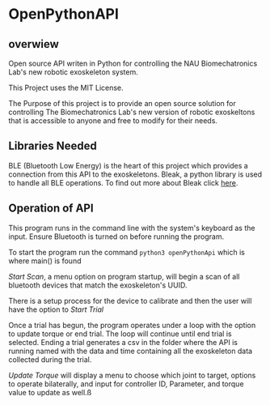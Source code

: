 # OpenPythonAPI
## overwiew
Open source API  writen in Python for controlling the NAU Biomechatronics Lab's new robotic exoskeleton system.

This Project uses the MIT License.

The Purpose of this project is to provide an open source solution for controlling The Biomechatronics Lab's new version of robotic exoskeltons that is accessible to anyone and free to modify for their needs.

## Libraries Needed

BLE (Bluetooth Low Energy) is the heart of this project which provides a connection from this API to the exoskeletons. Bleak, a python library is used to handle all BLE operations. To find out more about Bleak click [here](https://bleak.readthedocs.io/en/latest/).

## Operation of API
This program runs in the command line with the system's keyboard as the input. Ensure Bluetooth is turned on before running the program.

To start the program run the command `python3 openPythonApi` which is where main() is found

*Start Scan*, a menu option on program startup, will begin a scan of all bluetooth devices that match the exoskeleton's UUID.

There is a setup process for the device to calibrate and then the user will have the option to *Start Trial*

Once a trial has begun, the program operates under a loop with the option to update torque or end trial. The loop will continue until end trial is selected. Ending a trial generates a csv in the folder where the API is running named with the data and time containing all the exoskeleton data collected during the trial.

*Update Torque* will display a menu to choose which joint to target, options to operate bilaterally, and input for controller ID, Parameter, and torque value to update as well.ß